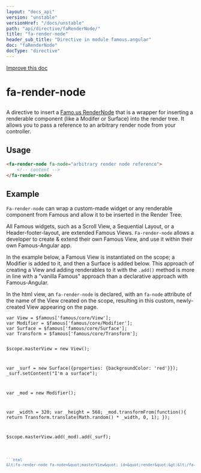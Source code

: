 ```yaml
---
layout: "docs_api"
version: "unstable"
versionHref: "/docs/unstable"
path: "api/directive/faRenderNode/"
title: "fa-render-node"
header_sub_title: "Directive in module famous.angular"
doc: "faRenderNode"
docType: "directive"
---
```


<div class="improve-docs">
  <a href='https://github.com/Famous/famous-angular/edit/master/src/scripts/directives/fa-render-node.js#L1'>
    Improve this doc
  </a>
</div>




<h1 class="api-title">

  fa-render-node



</h1>





A directive to insert a <a href="https://famo.us/docs/0.1.1/core/RenderNode/">Famo.us RenderNode</a> that is
a wrapper for inserting a renderable component (like a Modifer or Surface) into the render tree.
It allows you to pass a reference to an arbitrary render node from your controller.








  
<h2 id="usage">Usage</h2>
  
```html
<fa-render-node fa-node="arbitrary render node reference">
    <!-- content -->
</fa-render-node>
```
  
  

  



<h2 id="example">Example</h2><p><code>Fa-render-node</code> can wrap a custom-made widget or any renderable component from Famous and allow it to be inserted in the Render Tree.  </p>
<p>All Famous widgets, such as a Scroll View, a Sequential Layout, or a Header-footer-layout, are extended Famous Views.
<code>Fa-render-node</code> allows a developer to create &amp; extend their own Famous View, and use it within their own Famous-Angular app. </p>
<p>In the example below, a Famous View is instantiated on the scope; a Modifier is added to it, and then a Surface is added below.
This approach of creating a View and adding renderables to it with the <code>.add()</code> method is more in line with a &quot;vanilla Famous&quot; approach than a declarative approach with Famous-Angular.  </p>
<p>In the html view, an <code>fa-render-node</code> is declared, with an <code>fa-node</code> attribute of the name of the View created on the scope, resulting in this custom, newly-created View appearing on the page.</p>
<pre><code class="lang-javascript">var View = $famous[&#39;famous/core/View&#39;];
var Modifier = $famous[&#39;famous/core/Modifier&#39;];
var Surface = $famous[&#39;famous/core/Surface&#39;];
var Transform = $famous[&#39;famous/core/Transform&#39;];

$scope.masterView = new View();

var _surf = new Surface({properties: {backgroundColor: &#39;red&#39;}});
_surf.setContent(&quot;I&#39;m a surface&quot;);

var _mod = new Modifier();

var _width = 320;
var _height = 568;
_mod.transformFrom(function(){
  return Transform.translate(Math.random() * _width, 0, 1);
});

$scope.masterView.add(_mod).add(_surf);
```javascript

```html
&lt;fa-render-node fa-node=&quot;masterView&quot; id=&quot;render&quot;&gt;&lt;/fa-render-node&gt;</code></pre>



